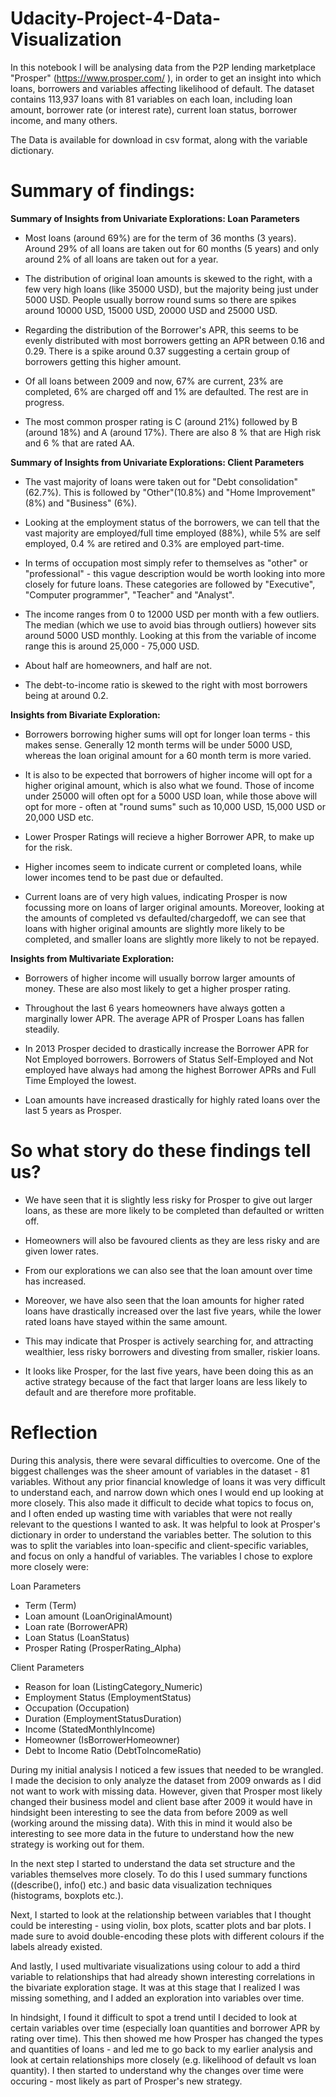 # Udacity-Project-4-Data-Visualization

In this notebook I will be analysing data from the P2P lending marketplace "Prosper" (https://www.prosper.com/ ), in order to get an insight into which loans, borrowers and variables affecting likelihood of default.  The dataset contains 113,937 loans with 81 variables on each loan, including loan amount, borrower rate (or interest rate), current loan status, borrower income, and many others.

The Data is available for download in csv format, along with the variable dictionary.

# Summary of findings:

**Summary of Insights from Univariate Explorations: Loan Parameters**

- Most loans (around 69%) are for the term of 36 months (3 years). Around 29% of all loans are taken out for 60 months (5 years) and only around 2% of all loans are taken out for a year.

- The distribution of original loan amounts is skewed to the right, with a few very high loans (like 35000 USD), but the majority being just under 5000 USD. People usually borrow round sums so there are spikes around 10000 USD, 15000 USD, 20000 USD and 25000 USD.

- Regarding the distribution of the Borrower's APR, this seems to be evenly distributed with most borrowers getting an APR between 0.16 and 0.29. There is a spike around 0.37 suggesting a certain group of borrowers getting this higher amount.

- Of all loans between 2009 and now, 67% are current, 23% are completed, 6% are charged off and 1% are defaulted. The rest are in progress.

- The most common prosper rating is C (around 21%) followed by B (around 18%) and A (around 17%). There are also 8 % that are High risk and 6 % that are rated AA.

**Summary of Insights from Univariate Explorations: Client Parameters**

- The vast majority of loans were taken out for "Debt consolidation" (62.7%). This is followed by "Other"(10.8%) and "Home Improvement" (8%) and "Business" (6%).

- Looking at the employment status of the borrowers, we can tell that the vast majority are employed/full time employed (88%), while 5% are self employed, 0.4 % are retired and 0.3% are employed part-time.

- In terms of occupation most simply refer to themselves as "other" or "professional" - this vague description would be worth looking into more closely for future loans. These categories are followed by "Executive", "Computer programmer", "Teacher" and "Analyst".

- The income ranges from 0 to 12000 USD per month with a few outliers. The median (which we use to avoid bias through outliers) however sits around 5000 USD monthly. Looking at this from the variable of income range this is around 25,000 - 75,000 USD.

- About half are homeowners, and half are not.

- The debt-to-income ratio is skewed to the right with most borrowers being at around 0.2.

**Insights from Bivariate Exploration:**

- Borrowers borrowing higher sums will opt for longer loan terms - this makes sense. Generally 12 month terms will be under 5000 USD, whereas the loan original amount for a 60 month term is more varied.

- It is also to be expected that borrowers of higher income will opt for a higher original amount, which is also what we found. Those of income under 25000 will often opt for a 5000 USD loan, while those above will opt for more - often at "round sums" such as 10,000 USD, 15,000 USD or 20,000 USD etc.

- Lower Prosper Ratings will recieve a higher Borrower APR, to make up for the risk.

- Higher incomes seem to indicate current or completed loans, while lower incomes tend to be past due or defaulted.

- Current loans are of very high values, indicating Prosper is now focussing more on loans of larger original amounts. Moreover, looking at the amounts of completed vs defaulted/chargedoff, we can see that loans with higher original amounts are slightly more likely to be completed, and smaller loans are slightly more likely to not be repayed.

**Insights from Multivariate Exploration:**

- Borrowers of higher income will usually borrow larger amounts of money. These are also most likely to get a higher prosper rating.

- Throughout the last 6 years homeowners have always gotten a marginally lower APR. The average APR of Prosper Loans has fallen steadily.

- In 2013 Prosper decided to drastically increase the Borrower APR for Not Employed borrowers. Borrowers of Status Self-Employed and Not employed have always had among the highest Borrower APRs and Full Time Employed the lowest.

- Loan amounts have increased drastically for highly rated loans over the last 5 years as Prosper.

# So what story do these findings tell us?

- We have seen that it is slightly less risky for Prosper to give out larger loans, as these are more likely to be completed than defaulted or written off.

- Homeowners will also be favoured clients as they are less risky and are given lower rates.

- From our explorations we can also see that the loan amount over time has increased.

- Moreover, we have also seen that the loan amounts for higher rated loans have drastically increased over the last five years, while the lower rated loans have stayed within the same amount.

- This may indicate that Prosper is actively searching for, and attracting wealthier, less risky borrowers and divesting from smaller, riskier loans.

- It looks like Prosper, for the last five years, have been doing this as an active strategy because of the fact that larger loans are less likely to default and are therefore more profitable.


# Reflection

During this analysis, there were sevaral difficulties to overcome. One of the biggest challenges was the sheer amount of variables in the dataset - 81 variables. Without any prior financial knowledge of loans it was very difficult to understand each, and narrow down which ones I would end up looking at more closely. This also made it difficult to decide what topics to focus on, and I often ended up wasting time with variables that were not really relevant to the questions I wanted to ask. It was helpful to look at Prosper's dictionary in order to understand the variables better. The solution to this was to split the variables into loan-specific and client-specific variables, and focus on only a handful of variables. The variables I chose to explore more closely were: 

Loan Parameters

- Term (Term) 
- Loan amount (LoanOriginalAmount) 
- Loan rate (BorrowerAPR)
- Loan Status (LoanStatus) 
- Prosper Rating (ProsperRating_Alpha) 

Client Parameters

- Reason for loan (ListingCategory_Numeric) 
- Employment Status (EmploymentStatus) 
- Occupation (Occupation)
- Duration (EmploymentStatusDuration)
- Income (StatedMonthlyIncome)
- Homeowner (IsBorrowerHomeowner)
- Debt to Income Ratio (DebtToIncomeRatio)


During my initial analysis I noticed a few issues that needed to be wrangled. I made the decision to only analyze the dataset from 2009 onwards as I did not want to work with missing data. However, given that Prosper most likely changed their business model and client base after 2009 it would have in hindsight been interesting to see the data from before 2009 as well (working around the missing data). With this in mind it would also be interesting to see more data in the future to understand how the new strategy is working out for them. 

In the next step I started to understand the data set structure and the variables themselves more closely. To do this I used summary functions ((describe(), info() etc.) and basic data visualization techniques (histograms, boxplots etc.). 

Next, I started to look at the relationship between variables that I thought could be interesting - using violin, box plots, scatter plots and bar plots. I made sure to avoid double-encoding these plots with different colours if the labels already existed. 

And lastly, I used multivariate visualizations using colour to add a third variable to relationships that had already shown interesting correlations in the bivariate exploration stage. It was at this stage that I realized I was missing something, and I added an exploration into variables over time. 

In hindsight, I found it difficult to spot a trend until I decided to look at certain variables over time (especially loan quantities and borrower APR by rating over time). This then showed me how Prosper has changed the types and quantities of loans - and led me to go back to my earlier analysis and look at certain relationships more closely (e.g. likelihood of default vs loan quantity). I then started to understand why the changes over time were occuring - most likely as part of Prosper's new strategy.

